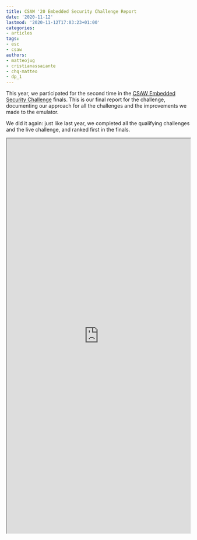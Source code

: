```yaml
---
title: CSAW '20 Embedded Security Challenge Report
date: '2020-11-12'
lastmod: '2020-11-12T17:03:23+01:00'
categories:
- articles
tags:
- esc
- csaw
authors:
- matteojug
- cristianassaiante
- chq-matteo
- dp_1
---
```


This year, we participated for the second time in the [CSAW Embedded Security Challenge](https://www.csaw.io/esc) finals.
This is our final report for the challenge, documenting our approach for all the challenges and the improvements we made to the emulator.

We did it again: just like last year, we completed all the qualifying challenges and the live challenge, and ranked first in the finals.

<style>
    .responsive-wrap iframe { max-width: 100%;}
</style>
<div class="responsive-wrap">
    <iframe src="https://drive.google.com/file/d/1S6V0jRGmK28v4P4q984KBT8cBKHOu6B1/preview" width="100%" height="1080"></iframe>
</div>
